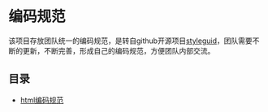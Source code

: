 # 编码规范
该项目存放团队统一的编码规范，是转自github开源项目[styleguid](https://github.com/fex-team/styleguide)，团队需要不断的更新，不断完善，形成自己的编码规范，方便团队内部交流。

## 目录
- [html编码规范](./html.md)
